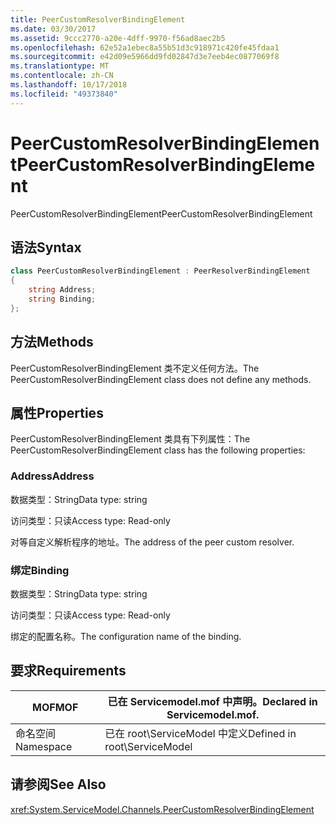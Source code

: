 ```yaml
---
title: PeerCustomResolverBindingElement
ms.date: 03/30/2017
ms.assetid: 9ccc2770-a20e-4dff-9970-f56ad8aec2b5
ms.openlocfilehash: 62e52a1ebec8a55b51d3c918971c420fe45fdaa1
ms.sourcegitcommit: e42d09e5966dd9fd02847d3e7eeb4ec0877069f8
ms.translationtype: MT
ms.contentlocale: zh-CN
ms.lasthandoff: 10/17/2018
ms.locfileid: "49373840"
---
```

# <a name="peercustomresolverbindingelement"></a><span data-ttu-id="67f39-102">PeerCustomResolverBindingElement</span><span class="sxs-lookup"><span data-stu-id="67f39-102">PeerCustomResolverBindingElement</span></span>
<span data-ttu-id="67f39-103">PeerCustomResolverBindingElement</span><span class="sxs-lookup"><span data-stu-id="67f39-103">PeerCustomResolverBindingElement</span></span>  
  
## <a name="syntax"></a><span data-ttu-id="67f39-104">语法</span><span class="sxs-lookup"><span data-stu-id="67f39-104">Syntax</span></span>  
```csharp
class PeerCustomResolverBindingElement : PeerResolverBindingElement
{  
    string Address;
    string Binding;
};
```  
  
## <a name="methods"></a><span data-ttu-id="67f39-105">方法</span><span class="sxs-lookup"><span data-stu-id="67f39-105">Methods</span></span>  
 <span data-ttu-id="67f39-106">PeerCustomResolverBindingElement 类不定义任何方法。</span><span class="sxs-lookup"><span data-stu-id="67f39-106">The PeerCustomResolverBindingElement class does not define any methods.</span></span>  
  
## <a name="properties"></a><span data-ttu-id="67f39-107">属性</span><span class="sxs-lookup"><span data-stu-id="67f39-107">Properties</span></span>  
 <span data-ttu-id="67f39-108">PeerCustomResolverBindingElement 类具有下列属性：</span><span class="sxs-lookup"><span data-stu-id="67f39-108">The PeerCustomResolverBindingElement class has the following properties:</span></span>  
  
### <a name="address"></a><span data-ttu-id="67f39-109">Address</span><span class="sxs-lookup"><span data-stu-id="67f39-109">Address</span></span>  
 <span data-ttu-id="67f39-110">数据类型：String</span><span class="sxs-lookup"><span data-stu-id="67f39-110">Data type: string</span></span>  
  
 <span data-ttu-id="67f39-111">访问类型：只读</span><span class="sxs-lookup"><span data-stu-id="67f39-111">Access type: Read-only</span></span>  
  
 <span data-ttu-id="67f39-112">对等自定义解析程序的地址。</span><span class="sxs-lookup"><span data-stu-id="67f39-112">The address of the peer custom resolver.</span></span>  
  
### <a name="binding"></a><span data-ttu-id="67f39-113">绑定</span><span class="sxs-lookup"><span data-stu-id="67f39-113">Binding</span></span>  
 <span data-ttu-id="67f39-114">数据类型：String</span><span class="sxs-lookup"><span data-stu-id="67f39-114">Data type: string</span></span>  
  
 <span data-ttu-id="67f39-115">访问类型：只读</span><span class="sxs-lookup"><span data-stu-id="67f39-115">Access type: Read-only</span></span>  
  
 <span data-ttu-id="67f39-116">绑定的配置名称。</span><span class="sxs-lookup"><span data-stu-id="67f39-116">The configuration name of the binding.</span></span>  
  
## <a name="requirements"></a><span data-ttu-id="67f39-117">要求</span><span class="sxs-lookup"><span data-stu-id="67f39-117">Requirements</span></span>  
  
|<span data-ttu-id="67f39-118">MOF</span><span class="sxs-lookup"><span data-stu-id="67f39-118">MOF</span></span>|<span data-ttu-id="67f39-119">已在 Servicemodel.mof 中声明。</span><span class="sxs-lookup"><span data-stu-id="67f39-119">Declared in Servicemodel.mof.</span></span>|  
|---------|-----------------------------------|  
|<span data-ttu-id="67f39-120">命名空间</span><span class="sxs-lookup"><span data-stu-id="67f39-120">Namespace</span></span>|<span data-ttu-id="67f39-121">已在 root\ServiceModel 中定义</span><span class="sxs-lookup"><span data-stu-id="67f39-121">Defined in root\ServiceModel</span></span>|  
  
## <a name="see-also"></a><span data-ttu-id="67f39-122">请参阅</span><span class="sxs-lookup"><span data-stu-id="67f39-122">See Also</span></span>  
 <xref:System.ServiceModel.Channels.PeerCustomResolverBindingElement>
